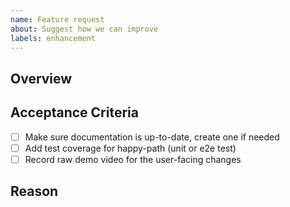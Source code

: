 ```yaml
---
name: Feature request
about: Suggest how we can improve
labels: enhancement
---
```


<!-- Thank you for your contribution. Before you submit the issue:
1. Search open and closed issues for duplicates.
2. Read the contributing guidelines (CONTRIBUTING.md file on root of the repository).
-->

## Overview

<!-- Provide a clear and concise overview of the feature. -->

## Acceptance Criteria

<!-- Provide a list of conditions that must be satisfied to close this issue. -->
- [ ] Make sure documentation is up-to-date, create one if needed
- [ ] Add test coverage for happy-path (unit or e2e test)
- [ ] Record raw demo video for the user-facing changes

## Reason

<!-- Explain why we should add this feature. -->
